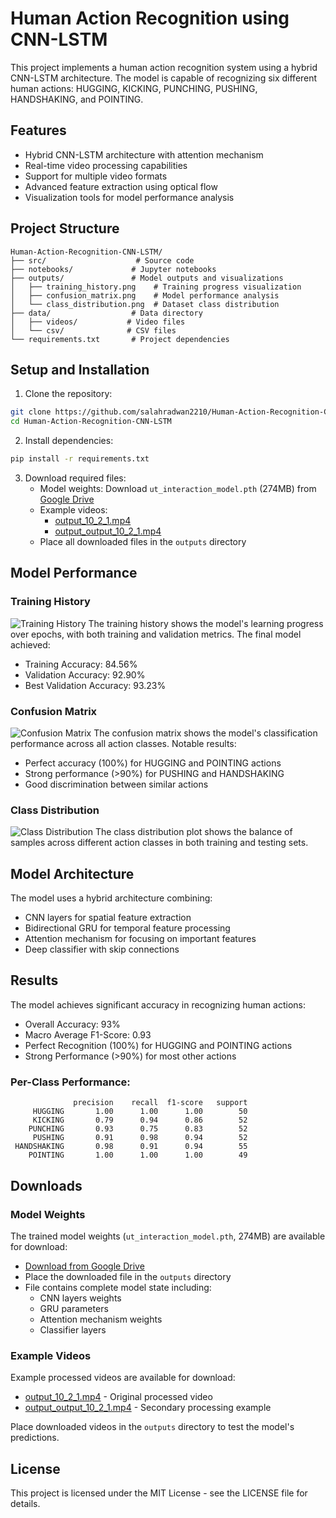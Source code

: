 # Human Action Recognition using CNN-LSTM

This project implements a human action recognition system using a hybrid CNN-LSTM architecture. The model is capable of recognizing six different human actions: HUGGING, KICKING, PUNCHING, PUSHING, HANDSHAKING, and POINTING.

## Features

- Hybrid CNN-LSTM architecture with attention mechanism
- Real-time video processing capabilities
- Support for multiple video formats
- Advanced feature extraction using optical flow
- Visualization tools for model performance analysis

## Project Structure

```
Human-Action-Recognition-CNN-LSTM/
├── src/                    # Source code
├── notebooks/             # Jupyter notebooks
├── outputs/               # Model outputs and visualizations
│   ├── training_history.png    # Training progress visualization
│   ├── confusion_matrix.png    # Model performance analysis
│   └── class_distribution.png  # Dataset class distribution
├── data/                  # Data directory
│   ├── videos/           # Video files
│   └── csv/              # CSV files
└── requirements.txt       # Project dependencies
```

## Setup and Installation

1. Clone the repository:
```bash
git clone https://github.com/salahradwan2210/Human-Action-Recognition-CNN-LSTM.git
cd Human-Action-Recognition-CNN-LSTM
```

2. Install dependencies:
```bash
pip install -r requirements.txt
```

3. Download required files:
   - Model weights: Download `ut_interaction_model.pth` (274MB) from [Google Drive](https://drive.google.com/file/YOUR_FILE_ID)
   - Example videos:
     - [output_10_2_1.mp4](https://drive.google.com/file/YOUR_FILE_ID2)
     - [output_output_10_2_1.mp4](https://drive.google.com/file/YOUR_FILE_ID3)
   - Place all downloaded files in the `outputs` directory

## Model Performance

### Training History
![Training History](outputs/training_history.png)
The training history shows the model's learning progress over epochs, with both training and validation metrics. The final model achieved:
- Training Accuracy: 84.56%
- Validation Accuracy: 92.90%
- Best Validation Accuracy: 93.23%

### Confusion Matrix
![Confusion Matrix](outputs/confusion_matrix.png)
The confusion matrix shows the model's classification performance across all action classes. Notable results:
- Perfect accuracy (100%) for HUGGING and POINTING actions
- Strong performance (>90%) for PUSHING and HANDSHAKING
- Good discrimination between similar actions

### Class Distribution
![Class Distribution](outputs/class_distribution.png)
The class distribution plot shows the balance of samples across different action classes in both training and testing sets.

## Model Architecture

The model uses a hybrid architecture combining:
- CNN layers for spatial feature extraction
- Bidirectional GRU for temporal feature processing
- Attention mechanism for focusing on important features
- Deep classifier with skip connections

## Results

The model achieves significant accuracy in recognizing human actions:
- Overall Accuracy: 93%
- Macro Average F1-Score: 0.93
- Perfect Recognition (100%) for HUGGING and POINTING actions
- Strong Performance (>90%) for most other actions

### Per-Class Performance:
```
              precision    recall  f1-score   support
     HUGGING       1.00      1.00      1.00        50
     KICKING       0.79      0.94      0.86        52
    PUNCHING       0.93      0.75      0.83        52
     PUSHING       0.91      0.98      0.94        52
 HANDSHAKING       0.98      0.91      0.94        55
    POINTING       1.00      1.00      1.00        49
```

## Downloads

### Model Weights
The trained model weights (`ut_interaction_model.pth`, 274MB) are available for download:
- [Download from Google Drive](https://drive.google.com/file/YOUR_FILE_ID)
- Place the downloaded file in the `outputs` directory
- File contains complete model state including:
  - CNN layers weights
  - GRU parameters
  - Attention mechanism weights
  - Classifier layers

### Example Videos
Example processed videos are available for download:
- [output_10_2_1.mp4](https://drive.google.com/file/YOUR_FILE_ID2) - Original processed video
- [output_output_10_2_1.mp4](https://drive.google.com/file/YOUR_FILE_ID3) - Secondary processing example

Place downloaded videos in the `outputs` directory to test the model's predictions.


## License

This project is licensed under the MIT License - see the LICENSE file for details. 
